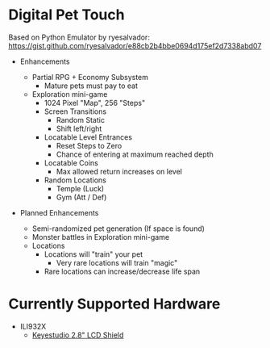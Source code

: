 # Digital Pet Touch
Based on Python Emulator by ryesalvador: https://gist.github.com/ryesalvador/e88cb2b4bbe0694d175ef2d7338abd07

* Enhancements
  * Partial RPG + Economy Subsystem
    * Mature pets must pay to eat
  * Exploration mini-game
    * 1024 Pixel "Map", 256 "Steps"
    * Screen Transitions
      * Random Static
      * Shift left/right
    * Locatable Level Entrances
      * Reset Steps to Zero
      * Chance of entering at maximum reached depth
    * Locatable Coins
      * Max allowed return increases on level
    * Random Locations
      * Temple (Luck)
      * Gym (Att / Def)

* Planned Enhancements
  * Semi-randomized pet generation (If space is found)
  * Monster battles in Exploration mini-game
  * Locations
    * Locations will "train" your pet
      * Very rare locations will train "magic"
    * Rare locations can increase/decrease life span

# Currently Supported Hardware

 * ILI932X
   * [Keyestudio 2.8" LCD Shield](https://www.keyestudio.com/products/keyestudio-28-inch-240320-tft-lcd-shield-for-arduino-uno-r3)
